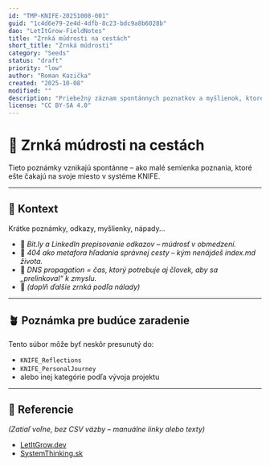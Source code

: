 ```yaml
---
id: "TMP-KNIFE-20251008-001"
guid: "1c4d6e79-2e4d-4dfb-8c23-bdc9a8b6028b"
dao: "LetItGrow-FieldNotes"
title: "Zrnká múdrosti na cestách"
short_title: "Zrnká múdrosti"
category: "Seeds"
status: "draft"
priority: "low"
author: "Roman Kazička"
created: "2025-10-08"
modified: ""
description: "Priebežný záznam spontánnych poznatkov a myšlienok, ktoré vznikajú počas cesty, výučby alebo interakcie s komunitou."
license: "CC BY-SA 4.0"
---
```


# 🌱 Zrnká múdrosti na cestách

Tieto poznámky vznikajú spontánne – ako malé semienka poznania,
ktoré ešte čakajú na svoje miesto v systéme KNIFE.

---

## 🧭 Kontext
Krátke poznámky, odkazy, myšlienky, nápady...

- 🔹 *Bit.ly a LinkedIn prepisovanie odkazov – múdrosť v obmedzení.*
- 🔹 *404 ako metafora hľadania správnej cesty – kým nenájdeš index.md života.*
- 🔹 *DNS propagation = čas, ktorý potrebuje aj človek, aby sa „prelinkoval“ k zmyslu.*
- 🔹 *(doplň ďalšie zrnká podľa nálady)*

---

## 🪴 Poznámka pre budúce zaradenie
Tento súbor môže byť neskôr presunutý do:
- `KNIFE_Reflections`
- `KNIFE_PersonalJourney`
- alebo inej kategórie podľa vývoja projektu

---

## 🔗 Referencie
*(Zatiaľ voľne, bez CSV väzby – manuálne linky alebo texty)*

- [LetItGrow.dev](https://letitgrow.dev)
- [SystemThinking.sk](https://systemthinking.sk)